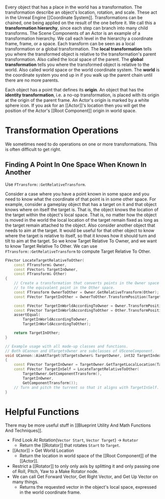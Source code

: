 Every object that has a place in the world has a transformation.
The transformation describe an object's location, rotation, and scale.
These act in the Unreal Engine [[Coordinate System]].
Transformations can be chained, one being applied on the result of the one before it.
We call this a **transformation hierarchy**, since each step can branch into many child transforms.
The Scene Components of an Actor is an example of a transformation hierarchy.
We call each level in the hierarchy a coordinate frame, frame, or a space.
Each transform can be seen as a local transformation or a global transformation.
The **local transformation** tells you where the transformed object is relative to the transformation's parent transformation.
Also called the local space of the parent.
The **global transformation** tells you where the transformed object is relative to the world.
Also called world space or the world coordinate system.
The **world** is the coordinate system you end up in if you walk up the parent chain until there are no more parents.

Each object has a point that defines its **origin**.
An object that has the **identity transformation**, i.e. a no-op transformation, is placed with its origin at the origin of the parent frame.
An Actor's origin is marked by a white sphere icon.
If you ask for an [[Actor]]'s location then you will get the position of the Actor's [[Root Component]] origin in world space.


# Transformation Operations

We sometimes need to do operations on one or more transformations.
This is often difficult to get right.

## Finding A Point In One Space When Known In Another

Use `FTransform::GetRelativeTransform`.

Consider a case where you have a point known in some space and you need to know what the coordinate of that point is in some other space.
For example, consider a gameplay object that has a target on it and that object knows where on itself the target is.
That is, the object knows the location of the target within the object's local space.
That is, no matter how the object is moved in the world the local location of the target remain fixed as long as the target remain attached to the object.
Also consider another object that needs to aim at the target.
It would be useful for that other object to know where the target is relative to itself,
so that it knows how it should turn and tilt to aim at the target.
So we know Target Relative To Owner,
and we want to know Target Relative To Other.
We can use `FTransform::GetRelativeTransform` to compute Target Relative To Other.
```cpp
FVector LocateTargetRelativeToOther(
	const FTransform& Owner,
	const FVector& TargetInOwner,
	const FTransform& Other)
{
	// Create a transformation that converts points in the Owner space
	// to the equivalent point in the Other space.
	const FTransform OwnerToOther = Owner.GetRelativeTransform(Other);
	const FVector TargetInOther = OwnerToOther.TransformPosition(TargetInOwner);

	const FVector TargetInWorldAccordingToOwner = Owner.TransformPosition(TargetInOwner);
	const FVector TargetInWorldAccordingToOther = Other.TransformPosition(TargetInOther);
	assertEqual(
		TargetInWorldAccordingToOwner,
		TargetInWorldAccordingToOther);

	return TargetInOther;
}

// Example usage with all made-up classes and functions.
// Both UCannon and UTargetsOwner are subclasses of USceneComponent.
void UCannon::AimAtTarget(UTargetsOwner& TargetOwner, int32 TargetIndex)
{
	const FVector TargetInOwner = TargetOwner.GetTargetLocalLocation(TargetIndex);
	const FVector TargetInSelf = LocateTargetRelativeToOther(
		TargetOwner.GetComponentTransform(),
		TargetInOwner,
		GetComponentTransform());
	// Turn and pitch the turrent so that it aligns with TargetInSelf.
}
```



# Helpful Functions

There may be more useful stuff in [[Blueprint Utility And Math Functions And Techniques]].

- Find Look At Rotation(`Vector Start`, `Vector Target`) → `Rotator`
  - Return the [[Rotator]] that rotates `Start` to `Target`.
- [[Actor]] > Get World Location
  - Return the location in world space of the [[Root Component]] of the [[Actor]].
- Restrict a [[Rotator]] to only only axis by splitting it and only passing one of Roll, Pitch, Yaw to a Make Rotator node.
- We can call Get Forward Vector, Get Right Vector, and Get Up Vector on many things.
	- Returns the requested vector in the object's local space, expressed in the world coordinate frame.



